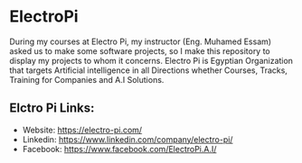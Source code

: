 # ElectroPi
During my courses at Electro Pi, my instructor (Eng. Muhamed Essam) asked us to make some software projects, so I make this repository to display my projects to whom it concerns.
Electro Pi is Egyptian Organization that targets Artificial intelligence in all Directions whether Courses, Tracks, Training for Companies and A.I Solutions.
## Elctro Pi Links:
+ Website: https://electro-pi.com/
+ Linkedin: https://www.linkedin.com/company/electro-pi/
+ Facebook: https://www.facebook.com/ElectroPi.A.I/
